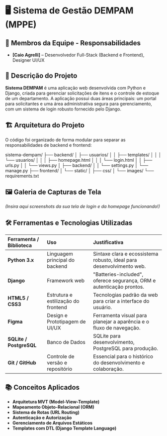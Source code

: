 # 🖥️ Sistema de Gestão DEMPAM (MPPE)

## 👥 Membros da Equipe - Responsabilidades

* **[Caio Agrelli]** – Desenvolvedor Full-Stack (Backend e Frontend), Designer UI/UX


## 📖 Descrição do Projeto

**Sistema DEMPAM** é uma aplicação web desenvolvida com Python e Django, criada para gerenciar solicitações de itens e o controle de estoque de um departamento. A aplicação possui duas áreas principais: um portal para solicitantes e uma área administrativa segura para gerenciamento, com um sistema de login robusto fornecido pelo Django.

## 🏗️ Arquitetura do Projeto

O código foi organizado de forma modular para separar as responsabilidades de backend e frontend:

sistema-dempam/
├── backend/
│   ├── usuarios/
│   │   ├── templates/
│   │   │   └── usuarios/
│   │   │       ├── homepage.html
│   │   │       └── login.html
│   │   ├── urls.py
│   │   └── views.py
│   ├── backend/
│   │   └── settings.py
│   └── manage.py
├── frontend/
│   └── static/
│       ├── css/
│       └── images/
└── requirements.txt


## 🖼️ Galeria de Capturas de Tela

*(Insira aqui screenshots da sua tela de login e da homepage funcionando!)*

## 🛠️ Ferramentas e Tecnologias Utilizadas

| Ferramenta / Biblioteca | Uso | Justificativa |
| :--- | :--- | :--- |
| **Python 3.x** | Linguagem principal do backend | Sintaxe clara e ecossistema robusto, ideal para desenvolvimento web. |
| **Django** | Framework web | "Batteries-included", oferece segurança, ORM e autenticação prontos. |
| **HTML5 / CSS3** | Estrutura e estilização do frontend | Tecnologias padrão da web para criar a interface do usuário. |
| **Figma** | Design e Prototipagem de UI/UX | Ferramenta visual para planejar a aparência e o fluxo de navegação. |
| **SQLite / PostgreSQL**| Banco de Dados | SQLite para desenvolvimento, PostgreSQL para produção. |
| **Git / GitHub** | Controle de versão e repositório | Essencial para o histórico do desenvolvimento e colaboração. |

## 📚 Conceitos Aplicados

* **Arquitetura MVT (Model-View-Template)**
* **Mapeamento Objeto-Relacional (ORM)**
* **Sistema de Rotas (URL Routing)**
* **Autenticação e Autorização**
* **Gerenciamento de Arquivos Estáticos**
* **Templates com DTL (Django Template Language)**

